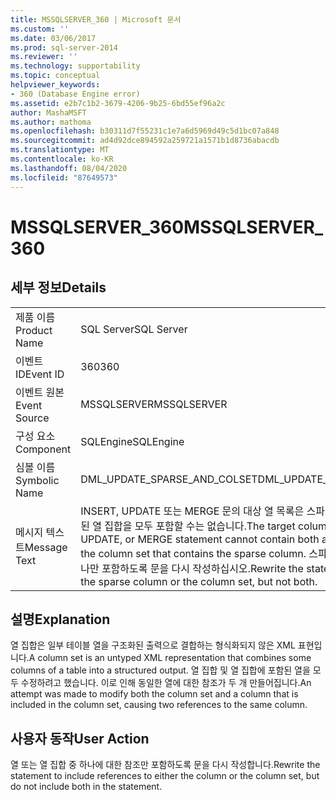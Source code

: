 ```yaml
---
title: MSSQLSERVER_360 | Microsoft 문서
ms.custom: ''
ms.date: 03/06/2017
ms.prod: sql-server-2014
ms.reviewer: ''
ms.technology: supportability
ms.topic: conceptual
helpviewer_keywords:
- 360 (Database Engine error)
ms.assetid: e2b7c1b2-3679-4206-9b25-6bd55ef96a2c
author: MashaMSFT
ms.author: mathoma
ms.openlocfilehash: b30311d7f55231c1e7a6d5969d49c5d1bc07a848
ms.sourcegitcommit: ad4d92dce894592a259721a1571b1d8736abacdb
ms.translationtype: MT
ms.contentlocale: ko-KR
ms.lasthandoff: 08/04/2020
ms.locfileid: "87649573"
---
```

# <a name="mssqlserver_360"></a><span data-ttu-id="5983d-102">MSSQLSERVER_360</span><span class="sxs-lookup"><span data-stu-id="5983d-102">MSSQLSERVER_360</span></span>
    
## <a name="details"></a><span data-ttu-id="5983d-103">세부 정보</span><span class="sxs-lookup"><span data-stu-id="5983d-103">Details</span></span>  
  
|||  
|-|-|  
|<span data-ttu-id="5983d-104">제품 이름</span><span class="sxs-lookup"><span data-stu-id="5983d-104">Product Name</span></span>|<span data-ttu-id="5983d-105">SQL Server</span><span class="sxs-lookup"><span data-stu-id="5983d-105">SQL Server</span></span>|  
|<span data-ttu-id="5983d-106">이벤트 ID</span><span class="sxs-lookup"><span data-stu-id="5983d-106">Event ID</span></span>|<span data-ttu-id="5983d-107">360</span><span class="sxs-lookup"><span data-stu-id="5983d-107">360</span></span>|  
|<span data-ttu-id="5983d-108">이벤트 원본</span><span class="sxs-lookup"><span data-stu-id="5983d-108">Event Source</span></span>|<span data-ttu-id="5983d-109">MSSQLSERVER</span><span class="sxs-lookup"><span data-stu-id="5983d-109">MSSQLSERVER</span></span>|  
|<span data-ttu-id="5983d-110">구성 요소</span><span class="sxs-lookup"><span data-stu-id="5983d-110">Component</span></span>|<span data-ttu-id="5983d-111">SQLEngine</span><span class="sxs-lookup"><span data-stu-id="5983d-111">SQLEngine</span></span>|  
|<span data-ttu-id="5983d-112">심볼 이름</span><span class="sxs-lookup"><span data-stu-id="5983d-112">Symbolic Name</span></span>|<span data-ttu-id="5983d-113">DML_UPDATE_SPARSE_AND_COLSET</span><span class="sxs-lookup"><span data-stu-id="5983d-113">DML_UPDATE_SPARSE_AND_COLSET</span></span>|  
|<span data-ttu-id="5983d-114">메시지 텍스트</span><span class="sxs-lookup"><span data-stu-id="5983d-114">Message Text</span></span>|<span data-ttu-id="5983d-115">INSERT, UPDATE 또는 MERGE 문의 대상 열 목록은 스파스 열과 스파스 열이 포함된 열 집합을 모두 포함할 수는 없습니다.</span><span class="sxs-lookup"><span data-stu-id="5983d-115">The target column list of an INSERT, UPDATE, or MERGE statement cannot contain both a sparse column and the column set that contains the sparse column.</span></span> <span data-ttu-id="5983d-116">스파스 열 또는 열 집합 중 하나만 포함하도록 문을 다시 작성하십시오.</span><span class="sxs-lookup"><span data-stu-id="5983d-116">Rewrite the statement to include either the sparse column or the column set, but not both.</span></span>|  
  
## <a name="explanation"></a><span data-ttu-id="5983d-117">설명</span><span class="sxs-lookup"><span data-stu-id="5983d-117">Explanation</span></span>  
 <span data-ttu-id="5983d-118">열 집합은 일부 테이블 열을 구조화된 출력으로 결합하는 형식화되지 않은 XML 표현입니다.</span><span class="sxs-lookup"><span data-stu-id="5983d-118">A column set is an untyped XML representation that combines some columns of a table into a structured output.</span></span> <span data-ttu-id="5983d-119">열 집합 및 열 집합에 포함된 열을 모두 수정하려고 했습니다. 이로 인해 동일한 열에 대한 참조가 두 개 만들어집니다.</span><span class="sxs-lookup"><span data-stu-id="5983d-119">An attempt was made to modify both the column set and a column that is included in the column set, causing two references to the same column.</span></span>  
  
## <a name="user-action"></a><span data-ttu-id="5983d-120">사용자 동작</span><span class="sxs-lookup"><span data-stu-id="5983d-120">User Action</span></span>  
 <span data-ttu-id="5983d-121">열 또는 열 집합 중 하나에 대한 참조만 포함하도록 문을 다시 작성합니다.</span><span class="sxs-lookup"><span data-stu-id="5983d-121">Rewrite the statement to include references to either the column or the column set, but do not include both in the statement.</span></span>  
  
  
